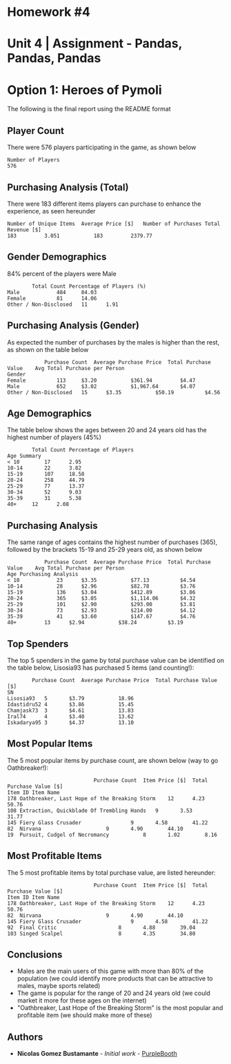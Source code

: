 # Homework #4
# Unit 4 | Assignment - Pandas, Pandas, Pandas

# Option 1: Heroes of Pymoli

The following is the final report using the README format

## Player Count
There were 576 players participating in the game, as shown below

	Number of Players
	576

## Purchasing Analysis (Total)
There were 183 different items players can purchase to enhance the experience, as seen hereunder

	Number of Unique Items	Average Price [$]	Number of Purchases	Total Revenue [$]
	183			3.051			183			2379.77

## Gender Demographics
84% percent of the players were Male

			Total Count	Percentage of Players (%)
	Male			484		84.03
	Female			81		14.06
	Other / Non-Disclosed	11		1.91

## Purchasing Analysis (Gender)
As expected the number of purchases by the males is higher than the rest, as shown on the table below

				Purchase Count	Average Purchase Price	Total Purchase Value	Avg Total Purchase per Person
	Gender				
	Female			113		$3.20			$361.94			$4.47
	Male			652		$3.02			$1,967.64		$4.07
	Other / Non-Disclosed	15		$3.35			$50.19			$4.56

## Age Demographics
The table below shows the ages between 20 and 24 years old has the highest number of players (45%)

			Total Count	Percentage of Players
	Age Summary		
	< 10		17		2.95
	10-14		22		3.82
	15-19		107		18.58
	20-24		258		44.79
	25-29		77		13.37
	30-34		52		9.03
	35-39		31		5.38
	40+		12		2.08

## Purchasing Analysis
The same range of ages contains the highest number of purchases (365), followed by the brackets 15-19 and 25-29 years old, as shown below

				Purchase Count	Average Purchase Price	Total Purchase Value	Avg Total Purchase per Person
	Age Purchasing Analysis				
	< 10			23		$3.35			$77.13			$4.54
	10-14			28		$2.96			$82.78			$3.76
	15-19			136		$3.04			$412.89			$3.86
	20-24			365		$3.05			$1,114.06		$4.32
	25-29			101		$2.90			$293.00			$3.81
	30-34			73		$2.93			$214.00			$4.12
	35-39			41		$3.60			$147.67			$4.76
	40+			13		$2.94			$38.24			$3.19

## Top Spenders
The top 5 spenders in the game by total purchase value can be identified on the table below, Lisosia93 has purchased 5 items (and counting!):

			Purchase Count	Average Purchase Price	Total Purchase Value [$]
	SN			
	Lisosia93	5		$3.79			18.96
	Idastidru52	4		$3.86			15.45
	Chamjask73	3		$4.61			13.83
	Iral74		4		$3.40			13.62
	Iskadarya95	3		$4.37			13.10

## Most Popular Items
The 5 most popular items by purchase count, are shown below (way to go Oathbreaker!):

								Purchase Count	Item Price [$]	Total Purchase Value [$]
	Item ID	Item Name			
	178	Oathbreaker, Last Hope of the Breaking Storm	12		4.23		50.76
	108	Extraction, Quickblade Of Trembling Hands	9		3.53		31.77
	145	Fiery Glass Crusader				9		4.58		41.22
	82	Nirvana						9		4.90		44.10
	19	Pursuit, Cudgel of Necromancy			8		1.02		8.16

## Most Profitable Items
The 5 most profitable items by total purchase value, are listed hereunder:

								Purchase Count	Item Price [$]	Total Purchase Value [$]
	Item ID	Item Name			
	178	Oathbreaker, Last Hope of the Breaking Storm	12		4.23		50.76
	82	Nirvana						9		4.90		44.10
	145	Fiery Glass Crusader				9		4.58		41.22
	92	Final Critic					8		4.88		39.04
	103	Singed Scalpel					8		4.35		34.80

## Conclusions
- Males are the main users of this game with more than 80% of the population (we could identify more products that can be attractive to males, maybe sports related)
- The game is popular for the range of 20 and 24 years old (we could market it more for these ages on the internet)
- "Oathbreaker, Last Hope of the Breaking Storm" is the most popular and profitable item (we should make more of these)

## Authors

* **Nicolas Gomez Bustamante** - *Initial work* - [PurpleBooth](https://github.com/nbg1)
